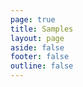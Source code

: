 ```yaml
---
page: true
title: Samples
layout: page
aside: false
footer: false
outline: false
---
```


<script>
import { defineAsyncComponent } from 'vue'

export default {
  components: {
    ExampleRepl: defineAsyncComponent({
      loader: () => import('./components/Example.vue'),
    })
  }
}
</script>

<ClientOnly>
  <ExampleRepl />
</ClientOnly>
